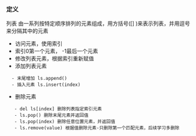 ### 定义

列表 由一系列按特定顺序排列的元素组成，用方括号([] )来表示列表，并用逗号来分隔其中的元素

- 访问元素，使用索引
- 索引0第一个元素， -1最后一个元素
- 修改列表元素，根据索引重新赋值
- 添加列表元素
````
  - 末尾增加 ls.append()
  - 插入元素 ls.insert(index)
````
- 删除元素
 ````
    - del ls[index] 删除列表指定索引元素
    - ls.pop() 删除末尾元素并返回值
    - ls.pop(index) 删除任意位置元素，并返回值
    - ls.remove(value) 根据值删除元素-只删除第一个匹配元素，后续学习多删除
 ````